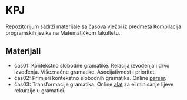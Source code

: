 # KPJ

Repozitorijum sadrži materijale sa časova vježbi iz predmeta Kompilacija programskih jezika na Matematičkom fakultetu.

## Materijali
  - čas01: Kontekstno slobodne gramatike. Relacija izvođenja i drvo izvođenja. Višeznačne gramatike. Asocijativnost i prioritet.
  - čas02: Primjeri kontekstno slobodnih gramatika. Online [parser](https://web.stanford.edu/class/archive/cs/cs103/cs103.1156/tools/cfg/).
  - čas03: Transformacije gramatika. Online [alat](https://lab.brainonfire.net/CFG/remove-left-recursion.html) za eliminisanje lijeve rekurzije u gramatici.
